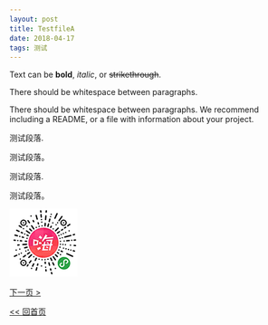 ```yaml
---
layout: post
title: TestfileA
date: 2018-04-17
tags: 测试
---
```


Text can be **bold**, _italic_, or ~~strikethrough~~.

There should be whitespace between paragraphs.

There should be whitespace between paragraphs. We recommend including a README, or a file with information about your project.

测试段落.

测试段落。

测试段落.

测试段落。

![小程序测试图片](/assets/img/miniapp.png)

[下一页 >](testfileb)

[<< 回首页](..)